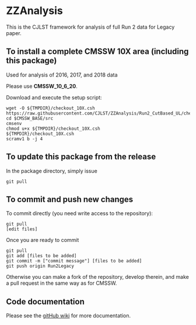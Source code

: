 ZZAnalysis
==========

This is the CJLST framework for analysis of full Run 2 data for Legacy paper.

To install a complete CMSSW 10X area (including this package)
------------------------------
Used for analysis of 2016, 2017, and 2018 data

Please use **CMSSW_10_6_20**. 

Download and execute the setup script:
```
wget -O ${TMPDIR}/checkout_10X.csh https://raw.githubusercontent.com/CJLST/ZZAnalysis/Run2_CutBased_UL/checkout_10X.csh
cd $CMSSW_BASE/src
cmsenv
chmod u+x ${TMPDIR}/checkout_10X.csh
${TMPDIR}/checkout_10X.csh
scramv1 b -j 4
```

To update this package from the release
------------------------------------------
In the package directory, simply issue
```
git pull
```

To commit and push new changes
------------------------------
To commit directly (you need write access to the repository):
```
git pull
[edit files]
```
Once you are ready to commit
```
git pull
git add [files to be added]
git commit -m ["commit message"] [files to be added]
git push origin Run2Legacy
```

Otherwise you can make a fork of the repository, develop therein, and make a pull request in the same way as for CMSSW.

Code documentation
------------------
Please see the [gitHub wiki](https://github.com/CJLST/ZZAnalysis) for more documentation.
